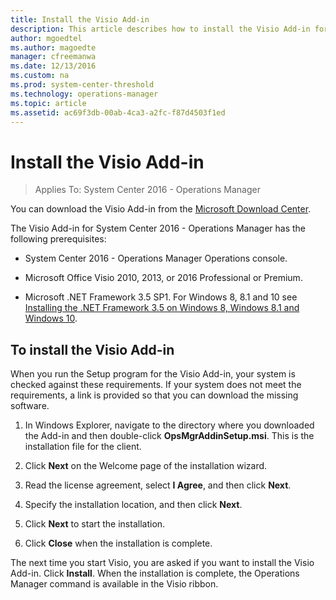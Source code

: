 ```yaml
---
title: Install the Visio Add-in
description: This article describes how to install the Visio Add-in for Microsoft Visio.
author: mgoedtel
ms.author: magoedte
manager: cfreemanwa
ms.date: 12/13/2016
ms.custom: na
ms.prod: system-center-threshold
ms.technology: operations-manager
ms.topic: article
ms.assetid: ac69f3db-00ab-4ca3-a2fc-f87d4503f1ed
---
```


# Install the Visio Add-in

>Applies To: System Center 2016 - Operations Manager

You can download the Visio Add-in from the [Microsoft Download Center](https://www.microsoft.com/download/details.aspx?id=29268).  

The Visio Add-in for System Center 2016 - Operations Manager has the following prerequisites:  
  
-   System Center 2016 - Operations Manager Operations console.  
  
-   Microsoft Office Visio 2010, 2013, or 2016 Professional or Premium.  
  
-   Microsoft .NET Framework 3.5 SP1.  For Windows 8, 8.1 and 10 see [Installing the .NET Framework 3.5 on Windows 8, Windows 8.1 and Windows 10](https://msdn.microsoft.com/library/hh506443%28v=vs.110%29.aspx). 
 
## To install the Visio Add-in
 
When you run the Setup program for the Visio Add-in, your system is checked against these requirements. If your system does not meet the requirements, a link is provided so that you can download the missing software.  
  
1.  In Windows Explorer, navigate to the directory where you downloaded the Add-in and then double-click **OpsMgrAddinSetup.msi**. This is the installation file for the client.  
  
2.  Click **Next** on the Welcome page of the installation wizard.  
  
3.  Read the license agreement, select **I Agree**, and then click **Next**.  
  
4.  Specify the installation location, and then click **Next**.  
  
5.  Click **Next** to start the installation.  
  
6.  Click **Close** when the installation is complete.  
  
The next time you start Visio, you are asked if you want to install the Visio Add-in. Click **Install**. When the installation is complete, the Operations Manager command is available in the Visio ribbon.  
  
